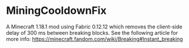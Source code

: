 # MiningCooldownFix
A Minecraft 1.18.1 mod using Fabric 0.12.12 which removes the client-side delay of 300 ms between breaking blocks. See the following article for more info: https://minecraft.fandom.com/wiki/Breaking#Instant_breaking
